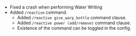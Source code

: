 - Fixed a crash when performing Water Writing
- Added `/reactive` command. 
  - Added `/reactive give_warp_bottle` command clause.
  - Added `/reactive power (add/remove)` command clause.
  - Existence of the command can be toggled in the config.